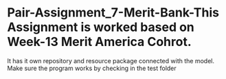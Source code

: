 # Pair-Assignment_7-Merit-Bank-This Assignment is worked based on Week-13 Merit America Cohrot. 
It has it own repository and resource package connected with the model. 
Make sure the program works by checking in the test folder
